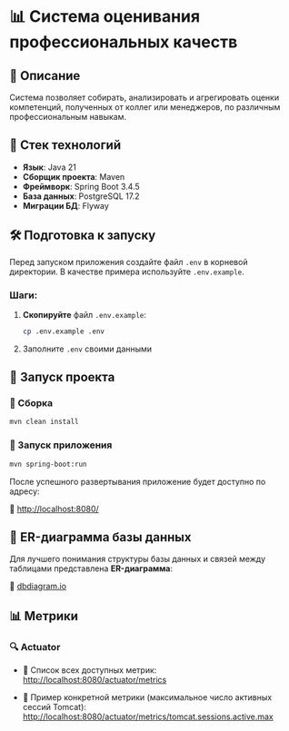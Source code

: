 # 📊 Система оценивания профессиональных качеств

## 📌 Описание
Система позволяет собирать, анализировать и агрегировать оценки компетенций, полученных от коллег или менеджеров, по различным профессиональным навыкам.

## 🚀 Стек технологий
- **Язык**: Java 21
- **Сборщик проекта**: Maven
- **Фреймворк**: Spring Boot 3.4.5
- **База данных**: PostgreSQL 17.2
- **Миграции БД**: Flyway

## 🛠️ Подготовка к запуску

Перед запуском приложения создайте файл `.env` в корневой директории. В качестве примера используйте `.env.example`.

### **Шаги:**

1. **Скопируйте** файл `.env.example`:
   ```sh
   cp .env.example .env
   ```
2. Заполните `.env` своими данными

## 📡 Запуск проекта

### 🔧 Сборка

```sh
mvn clean install
````

### 🚀 Запуск приложения

```sh
mvn spring-boot:run
```

После успешного развертывания приложение будет доступно по адресу:

🔗 [http://localhost:8080/](http://localhost:8080/)

## 📐 ER-диаграмма базы данных

Для лучшего понимания структуры базы данных и связей между таблицами представлена **ER-диаграмма**:

🔗 [dbdiagram.io](https://dbdiagram.io/d/AssessmentProfessionallyQualities-68128dd01ca52373f5095d45)


## 📊 Метрики

### 🔍 Actuator
- 📌 Список всех доступных метрик:  
  [http://localhost:8080/actuator/metrics](http://localhost:8080/actuator/metrics)

- 📌 Пример конкретной метрики (максимальное число активных сессий Tomcat):  
  [http://localhost:8080/actuator/metrics/tomcat.sessions.active.max](http://localhost:8080/actuator/metrics/tomcat.sessions.active.max)